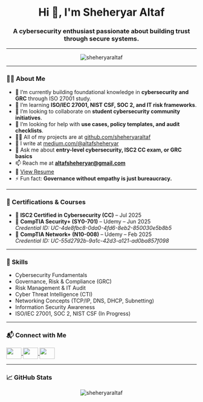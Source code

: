 <h1 align="center">Hi 👋, I'm Sheheryar Altaf</h1>
<h3 align="center">A cybersecurity enthusiast passionate about building trust through secure systems.</h3>

---

<p align="center">
  <img src="https://komarev.com/ghpvc/?username=sheheryaraltaf&label=Profile%20views&color=0e75b6&style=flat" alt="sheheryaraltaf" />
</p>

---

### 👨‍💻 About Me

- 🔭 I’m currently building foundational knowledge in **cybersecurity and GRC** through ISO 27001 study.  
- 🌱 I’m learning **ISO/IEC 27001, NIST CSF, SOC 2, and IT risk frameworks**.  
- 👯 I’m looking to collaborate on **student cybersecurity community initiatives**.  
- 🤝 I’m looking for help with **use cases, policy templates, and audit checklists**.  
- 👨‍💻 All of my projects are at [github.com/sheheryaraltaf](https://github.com/sheheryaraltaf)  
- 📝 I write at [medium.com/@altafsheheryar](https://medium.com/@altafsheheryar)  
- 💬 Ask me about **entry-level cybersecurity, ISC2 CC exam, or GRC basics**  
- 📫 Reach me at **altafsheheryar@gmail.com**  
- 📄 [View Resume](https://docs.google.com/document/d/1E_A5swqJNWkwVd-HpfqEx366gIXMDxjZ/view)  
- ⚡ Fun fact: **Governance without empathy is just bureaucracy.**  

---

### 🏅 Certifications & Courses

- 📜 **ISC2 Certified in Cybersecurity (CC)** – Jul 2025  
- 📜 **CompTIA Security+ (SY0-701)** – Udemy – Jun 2025  
  *Credential ID: UC-4de8fbc8-0da0-4fd6-8eb2-850030e5b8b5*  
- 📜 **CompTIA Network+ (N10-008)** – Udemy – Feb 2025  
  *Credential ID: UC-55d2792b-9a1c-42d3-a121-ad0ba857f098*  

---

### 🧠 Skills

- Cybersecurity Fundamentals  
- Governance, Risk & Compliance (GRC)  
- Risk Management & IT Audit  
- Cyber Threat Intelligence (CTI)  
- Networking Concepts (TCP/IP, DNS, DHCP, Subnetting)  
- Information Security Awareness  
- ISO/IEC 27001, SOC 2, NIST CSF (In Progress)  

---

### 📬 Connect with Me

<p align="left">
  <a href="https://linkedin.com/in/sheheryaraltaf" target="blank">
    <img align="center" src="https://raw.githubusercontent.com/rahuldkjain/github-profile-readme-generator/master/src/images/icons/Social/linked-in-alt.svg" height="30" width="40" />
  </a>
  <a href="https://medium.com/@altafsheheryar" target="blank">
    <img align="center" src="https://raw.githubusercontent.com/rahuldkjain/github-profile-readme-generator/master/src/images/icons/Social/medium.svg" height="30" width="40" />
  </a>
  <a href="https://www.youtube.com/c/sheheryargrc" target="blank">
    <img align="center" src="https://raw.githubusercontent.com/rahuldkjain/github-profile-readme-generator/master/src/images/icons/Social/youtube.svg" height="30" width="40" />
  </a>
</p>

---

### 📈 GitHub Stats

<p align="center">
  <img src="https://github-readme-streak-stats.herokuapp.com/?user=sheheryaraltaf&" alt="sheheryaraltaf" />
</p>
